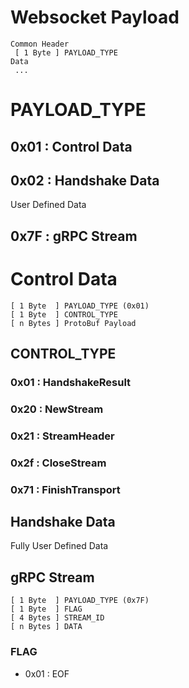 # Websocket Payload

```
Common Header
 [ 1 Byte ] PAYLOAD_TYPE
Data
 ...
```

# PAYLOAD_TYPE

## 0x01 : Control Data

## 0x02 : Handshake Data

User Defined Data

## 0x7F : gRPC Stream

# Control Data

```
[ 1 Byte  ] PAYLOAD_TYPE (0x01)
[ 1 Byte  ] CONTROL_TYPE
[ n Bytes ] ProtoBuf Payload
```

## CONTROL_TYPE

### 0x01 : HandshakeResult

### 0x20 : NewStream

### 0x21 : StreamHeader

### 0x2f : CloseStream

### 0x71 : FinishTransport

## Handshake Data

Fully User Defined Data

## gRPC Stream

```
[ 1 Byte  ] PAYLOAD_TYPE (0x7F)
[ 1 Byte  ] FLAG
[ 4 Bytes ] STREAM_ID
[ n Bytes ] DATA
```

### FLAG

* 0x01 : EOF
